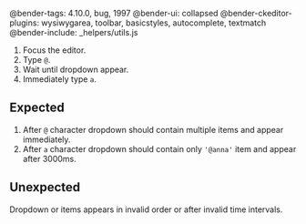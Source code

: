 @bender-tags: 4.10.0, bug, 1997
@bender-ui: collapsed
@bender-ckeditor-plugins: wysiwygarea, toolbar, basicstyles, autocomplete, textmatch
@bender-include: _helpers/utils.js

1. Focus the editor.
1. Type `@`.
1. Wait until dropdown appear.
1. Immediately type `a`.

## Expected

1. After `@` character dropdown should contain multiple items and appear immediately.
1. After `a` character dropdown should contain only `'@anna'` item and appear after 3000ms.

## Unexpected

Dropdown or items appears in invalid order or after invalid time intervals.
